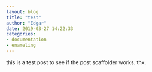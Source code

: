 ```yaml
---
layout: blog
title: "test"
author: "Edgar"
date: 2019-03-27 14:22:33
categories:
- documentation
- enameling
---
```


this is a test post to see if the post scaffolder works. thx.
